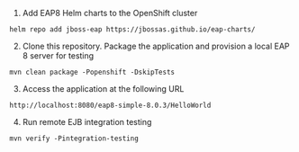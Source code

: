 1. Add EAP8 Helm charts to the OpenShift cluster
```
helm repo add jboss-eap https://jbossas.github.io/eap-charts/
```

2. Clone this repository. Package the application and provision a local EAP 8 server for testing
```
mvn clean package -Popenshift -DskipTests
```

3. Access the application at the following URL 
```
http://localhost:8080/eap8-simple-8.0.3/HelloWorld
```

4. Run remote EJB integration testing
```
mvn verify -Pintegration-testing
```

